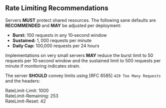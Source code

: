 ## Rate Limiting Recommendations

Servers **MUST** protect shared resources. The following sane defaults are **RECOMMENDED** and **MAY** be adjusted per deployment:

* **Burst:** 100 requests in any 10‑second window  
* **Sustained:** 1, 000 requests per minute  
* **Daily Cap:** 100,000 requests per 24 hours

Implementations on very small servers **MAY** reduce the burst limit to 50 requests per 10‑second window and the sustained limit to 500 requests per minute if monitoring indicates strain.

The server **SHOULD** convey limits using \[RFC 6585\] `429 Too Many Requests` and the headers:

RateLimit-Limit: 1000  
RateLimit-Remaining: 253  
RateLimit-Reset: 42